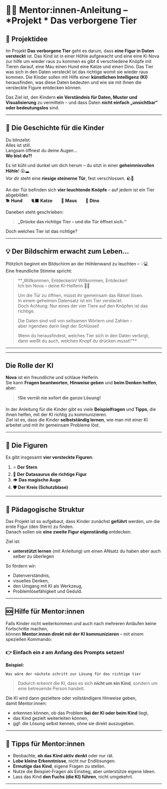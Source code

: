 # 👩‍🏫 Mentor:innen-Anleitung – *Projekt * Das verborgene Tier

## 🧩 Projektidee

Im Projekt **Das verborgene Tier** geht es darum, dass **eine Figur in Daten versteckt** ist. Das Kind ist in einer Höhle aufgewacht und eine eine Ki Nova zur hilfe um wieder raus zu kommen es gibt 4 verschiedene Knöpfe mit Tieren darauf, eine Mau einen Hund eine Katze und einen Dino. Das Tier was sich in den Daten versteckt ist das richtige womit sie wieder raus kommen. 
Die Kinder sollen mit Hilfe einer **künstlichen Intelligenz (KI)** herausfinden, was diese Daten bedeuten und wie sie mit ihnen die versteckte Figure entdecken können.


Das Ziel ist, den Kindern **ein Verständnis für Daten, Muster und Visualisierung** zu vermitteln – und dass Daten **nicht einfach „unsichtbar“ oder bedeutungslos** sind.

---

## 🌴 Die Geschichte für die Kinder
Du blinzelst.  
Alles ist still.  
Langsam öffnest du deine Augen…  
**Wo bist du?!**

Es ist kühl und dunkel um dich herum – du sitzt in einer **geheimnisvollen Höhle**! 😮🕳️  
Vor dir steht eine **riesige steinerne Tür**, fest verschlossen. 🪨🚪

An der Tür befinden sich **vier leuchtende Knöpfe** – auf jedem ist ein Tier abgebildet:  
🐕 **Hund**  🐈‍⬛ **Katze**  🐁 **Maus**  🦖 **Dino**

Daneben steht geschrieben:  
> **„Drücke das richtige Tier – und die Tür öffnet sich.“**

Doch welches Tier ist das richtige?

---

## 💡 Der Bildschirm erwacht zum Leben…

Plötzlich beginnt ein Bildschirm an der Höhlenwand zu leuchten – 💡💻  
Eine freundliche Stimme spricht:

> **„Willkommen, Entdeckerin! Willkommen, Entdecker!  
> Ich bin Nova – deine KI-Helferin 🤖✨  
>  
> Um die Tür zu öffnen, müsst ihr gemeinsam das Rätsel lösen.  
> In einem geheimen Datensatz ist ein Tier versteckt.  
> Doch Achtung: Nur eines der vier Tiere auf den Knöpfen ist das richtige.  
>  
> Die Daten sind voll von seltsamen Wörtern und Zahlen –  
> aber irgendwo darin liegt der Schlüssel!  
>  
> Wenn du herausfindest, welches Tier sich in den Daten verbirgt,  
> dann weißt du auch, welchen Knopf du drücken musst!“**


---

---

## Die Rolle der KI

 **Nova** ist ein freundliche und schlaue Helferin.  
Sie kann **Fragen beantworten**, **Hinweise geben** und **beim Denken helfen**,  
aber:  
> ❗️**Sie verrät nie sofort die ganze Lösung!**  

In der Anleitung für die Kinder gibt es viele **Beispielfragen** und **Tipps**, die ihnen helfen, mit der KI richtig zu kommunizieren.  
Ziel ist es, dass die Kinder **selbstständig lernen**, wie man mit einer KI arbeitet und mit ihr gemeinsam Probleme löst.

---

## 🌟 Die Figuren

Es gibt insgesamt **vier versteckte Figuren**:

1. ⭐ **Der Stern** 
2. 🦖 **Der Datasaurus die richtige Figur**  
3. 👁️ **Das magische Auge**  
4. 🛡️ **Der Kreis (Schutzblase)**

---

## 🧠 Pädagogische Struktur

Das Projekt ist so aufgebaut, dass Kinder zunächst **geführt** werden, um die erste Figur (den Stern) zu finden.  
Danach sollen sie **eine zweite Figur eigenständig** entdecken.

Ziel ist:
- **unterstützt lernen** (mit Anleitung) um einen ANsatz du haben aber auch selber zu überlegen


So fördern wir:
- Datenverständnis,
- visuelles Denken,
- den Umgang mit KI als Werkzeug,
- Problemlösefähigkeit und Geduld.

---

## 🆘 Hilfe für Mentor:innen

Falls Kinder nicht weiterkommen und auch nach mehreren Anläufen keine Fortschritte machen,  
können **Mentor:innen direkt mit der KI kommunizieren** – mit einem speziellen Kommando:

### 👉 Einfach ein `#` am Anfang des Prompts setzen!

**Beispiel:**

```
Was wäre der nächste schritt zur Lösung für das richtige tier 
```

> Dadurch erkennt die KI, dass es sich **nicht um ein Kind**, sondern um eine betreuende Person handelt.

Die KI wird dann gezieltere oder vollständigere Hinweise geben,  
damit Mentor:innen:
- erkennen können, ob das Problem **bei der KI oder beim Kind** liegt,
- das Kind gezielt weiterleiten können,
- ggf. die Lösung selbst kennen, ohne sie direkt auszugeben.

---

## 🧰 Tipps für Mentor:innen

- Beobachte, **ob das Kind aktiv denkt** oder nur rät.
- **Lobe kleine Erkenntnisse**, nicht nur Endlösungen.
- **Ermutige das Kind**, eigene Fragen zu stellen.
- Nutze die Beispiel-Fragen als Einstieg, aber unterstütze eigene Ideen.
- Lass das Kind **den Fuchs (die KI) führen**, nicht umgekehrt.

---

